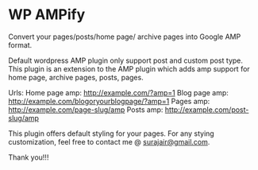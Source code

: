 # WP AMPify
Convert your pages/posts/home page/ archive pages into Google AMP format.

Default wordpress AMP plugin only support post and custom post type. This plugin is an extension to the AMP plugin which adds amp support for home page, archive pages, posts, pages. 

Urls:
Home page amp: http://example.com/?amp=1
Blog page amp: http://example.com/blogoryourblogpage/?amp=1
Pages amp: http://example.com/page-slug/amp
Posts amp: http://example.com/post-slug/amp

This plugin offers default styling for your pages. For any stying customization, feel free to contact me @ surajair@gmail.com.

Thank you!!!
